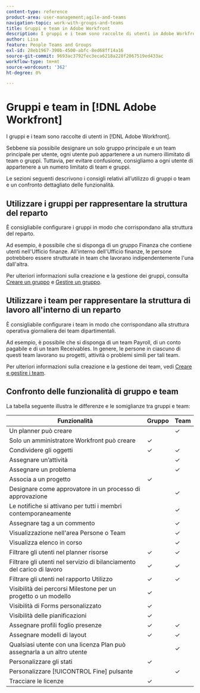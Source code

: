 ```yaml
---
content-type: reference
product-area: user-management;agile-and-teams
navigation-topic: work-with-groups-and-teams
title: Gruppi e team in Adobe Workfront
description: I gruppi e i team sono raccolte di utenti in Adobe Workfront.
author: Lisa
feature: People Teams and Groups
exl-id: 28eb1967-390b-4500-abfc-8ed68ff14a16
source-git-commit: 9693ac3792fec3eca6218a228f2067519ed433ac
workflow-type: tm+mt
source-wordcount: '362'
ht-degree: 0%

---
```


# Gruppi e team in [!DNL Adobe Workfront]

I gruppi e i team sono raccolte di utenti in [!DNL Adobe Workfront].

Sebbene sia possibile designare un solo gruppo principale e un team principale per utente, ogni utente può appartenere a un numero illimitato di team o gruppi. Tuttavia, per evitare confusione, consigliamo a ogni utente di appartenere a un numero limitato di team e gruppi.

Le sezioni seguenti descrivono i consigli relativi all’utilizzo di gruppi o team e un confronto dettagliato delle funzionalità.

## Utilizzare i gruppi per rappresentare la struttura del reparto

È consigliabile configurare i gruppi in modo che corrispondano alla struttura del reparto.

Ad esempio, è possibile che si disponga di un gruppo Finanza che contiene utenti nell&#39;Ufficio finanze. All&#39;interno dell&#39;Ufficio finanze, le persone potrebbero essere strutturate in team che lavorano indipendentemente l&#39;una dall&#39;altra.

Per ulteriori informazioni sulla creazione e la gestione dei gruppi, consulta [Creare un gruppo](../../administration-and-setup/manage-groups/create-and-manage-groups/create-a-group.md) e [Gestire un gruppo](../../administration-and-setup/manage-groups/create-and-manage-groups/manage-a-group.md).

## Utilizzare i team per rappresentare la struttura di lavoro all&#39;interno di un reparto

È consigliabile configurare i team in modo che corrispondano alla struttura operativa giornaliera dei team dipartimentali.

Ad esempio, è possibile che si disponga di un team Payroll, di un conto pagabile e di un team Receivables. In genere, le persone in ciascuno di questi team lavorano su progetti, attività o problemi simili per tali team.

Per ulteriori informazioni sulla creazione e la gestione dei team, vedi [Creare e gestire i team](../../people-teams-and-groups/create-and-manage-teams/create-and-mange-teams.md).

## Confronto delle funzionalità di gruppo e team

La tabella seguente illustra le differenze e le somiglianze tra gruppi e team:

| **Funzionalità** | **Gruppo** | **Team** |
|---|---|---|
| Un planner può creare |  | ✓ |
| Solo un amministratore Workfront può creare | ✓ |  |
| Condividere gli oggetti | ✓ | ✓ |
| Assegnare un’attività |  | ✓ |
| Assegnare un problema |  | ✓ |
| Associa a un progetto | ✓ |  |
| Designare come approvatore in un processo di approvazione |  | ✓ |
| Le notifiche si attivano per tutti i membri contemporaneamente |  | ✓ |
| Assegnare tag a un commento |  | ✓ |
| Visualizzazione nell&#39;area Persone o Team |  | ✓ |
| Visualizza elenco in corso |  | ✓ |
| Filtrare gli utenti nel planner risorse | ✓ | ✓ |
| Filtrare gli utenti nel servizio di bilanciamento del carico di lavoro | ✓ | ✓ |
| Filtrare gli utenti nel rapporto Utilizzo | ✓ | ✓ |
| Visibilità dei percorsi Milestone per un progetto o un modello | ✓ |  |
| Visibilità di Forms personalizzato | ✓ |  |
| Visibilità delle pianificazioni | ✓ |  |
| Assegnare profili foglio presenze | ✓ | ✓ |
| Assegnare modelli di layout | ✓ | ✓ |
| Qualsiasi utente con una licenza Plan può assegnarla a un altro utente |  | ✓ |
| Personalizzare gli stati | ✓ |  |
| Personalizzare [!UICONTROL Fine] pulsante |  | ✓ |
| Tracciare le licenze | ✓ |  |

